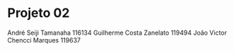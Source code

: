 Projeto 02
=========

André Seiji Tamanaha 116134
Guilherme Costa Zanelato 119494
João Victor Chencci Marques 119637

